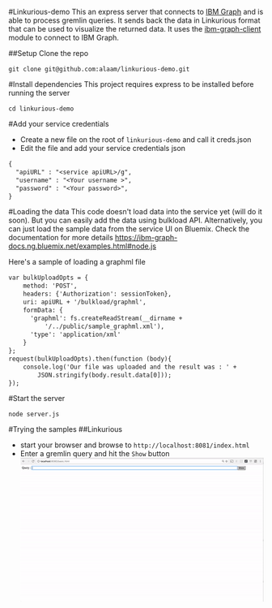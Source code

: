 #Linkurious-demo
This an express server that connects to [IBM Graph](http://ibm.biz/ibm-graph) and is able to process gremlin queries. It sends back the data in Linkurious format that can be used to visualize the returned data. It uses the [ibm-graph-client](https://www.npmjs.com/package/ibm-graph-client) module to connect to IBM Graph.

##Setup
Clone the repo

```
git clone git@github.com:alaam/linkurious-demo.git
```

#Install dependencies
This project requires express to be installed before running the server
```
cd linkurious-demo
```

#Add your service credentials
- Create a new file on the root of `linkurious-demo` and call it creds.json
- Edit the file and add your service credentials json 
```
{
  "apiURL" : "<service apiURL>/g",
  "username" : "<Your username >",
  "password" : "<Your password>",
} 
```

#Loading the data
This code doesn't load data into the service yet (will do it soon). But you can easily add the data using bulkload API. Alternatively, you can just load the sample data from the service UI on Bluemix. Check the documentation for more details https://ibm-graph-docs.ng.bluemix.net/examples.html#node.js

Here's a sample of loading a graphml file

```
var bulkUploadOpts = {
    method: 'POST',
    headers: {'Authorization': sessionToken},
    uri: apiURL + '/bulkload/graphml',
    formData: {
      'graphml': fs.createReadStream(__dirname +  
          '/../public/sample_graphml.xml'),
      'type': 'application/xml'
    }
};
request(bulkUploadOpts).then(function (body){
    console.log('Our file was uploaded and the result was : ' +
        JSON.stringify(body.result.data[0]));
});
```

#Start the server
```
node server.js
```

#Trying the samples
##Linkurious
- start your browser and browse to `http://localhost:8081/index.html`
- Enter a gremlin query and hit the `Show` button 
![LinkuriousGraph](linkurious.gif?raw=true "Linkurious Graph")

